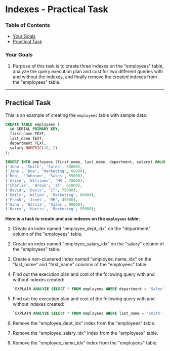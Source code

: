 # Indexes - Practical Task


### Table of Contents
<!-- TOC -->
* [Your Goals](#your-goals)
* [Practical Task](#practical-task)
<!-- TOC -->

### Your Goals
1.  Purpose of this task is to create three indexes on the "employees" table, analyze the query execution plan and cost for two different queries with and without the indexes, and finally remove the created indexes from the "employees" table.
---

## Practical Task
This is an example of creating the `employees` table with sample data:
```sql
CREATE TABLE employees (
  id SERIAL PRIMARY KEY,
  first_name TEXT,
  last_name TEXT,
  department TEXT,
  salary NUMERIC(10, 2)
);

INSERT INTO employees (first_name, last_name, department, salary) VALUES
('John', 'Smith', 'Sales', 50000),
('Jane', 'Doe', 'Marketing', 60000),
('Bob', 'Johnson', 'Sales', 55000),
('Alice', 'Williams', 'HR', 70000),
('Charlie', 'Brown', 'IT', 65000),
('David', 'Davis', 'IT', 75000),
('Emily', 'Wilson', 'Marketing', 80000),
('Frank', 'Jones', 'HR', 45000),
('Gina', 'Garcia', 'Sales', 90000),
('Harry', 'Harris', 'Marketing', 55000);

```

__Here is a task to create and use indexes on the `employees` table:__ 

1.  Create an index named "employee_dept_idx" on the "department" column of the "employees" table.

2.  Create an index named "employee_salary_idx" on the "salary" column of the "employees" table.

3.  Create a non-clustered index named "employee_name_idx" on the "last_name" and "first_name" columns of the "employees" table. 

4.  Find out the execution plan and cost of the following query with and without indexes created:
	```sql
	`EXPLAIN ANALYZE SELECT * FROM employees WHERE department = 'Sales';
	```
5.  Find out the execution plan and cost of the following query with and without indexes created:
	```sql
	`EXPLAIN ANALYZE SELECT * FROM employees WHERE last_name = 'Smith' AND first_name = 'John';
	```
6.  Remove the "employee_dept_idx" index from the "employees" table.

7.  Remove the "employee_salary_idx" index from the "employees" table.

8.  Remove the "employee_name_idx" index from the "employees" table.

